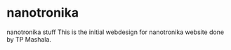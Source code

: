 # nanotronika
nanotronika stuff
This is the initial webdesign for nanotronika website done by TP Mashala.
